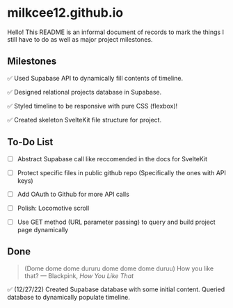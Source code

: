 # milkcee12.github.io
Hello! This README is an informal document of records to mark the things I still have to do as well as major project milestones.
## Milestones
  ✅ Used Supabase API to dynamically fill contents of timeline.
  
  ✅ Designed relational projects database in Supabase.
  
  ✅ Styled timeline to be responsive with pure CSS (flexbox)!
  
  ✅ Created skeleton SvelteKit file structure for project.

## To-Do List
- [ ] Abstract Supabase call like reccomended in the docs for SvelteKit
- [ ] Protect specific files in public github repo (Specifically the ones with API keys)
- [ ] Add OAuth to Github for more API calls
- [ ] Polish: Locomotive scroll
- [ ] Use GET method (URL parameter passing) to query and build project page dynamically


## Done
>(Dome dome dome dururu dome dome dome duruu) How you like that?
— Blackpink, <i>How You Like That</i> 

  ✅ (12/27/22) Created Supabase database with some initial content. Queried database to dynamically populate timeline.
